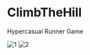 # ClimbTheHill

Hypercasual Runner Game

![1](https://user-images.githubusercontent.com/47754244/200296724-4ce23ff8-ef0a-43c0-a236-f74396529091.png)
![2](https://user-images.githubusercontent.com/47754244/200296728-be4a3e14-91e1-410a-bb41-6a1309bc83d9.png)
